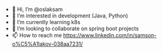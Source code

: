 - 👋 Hi, I’m @oslaksam
- 👀 I’m interested in development (Java, Python)
- 🌱 I’m currently learning k8s
- 💞️ I’m looking to collaborate on spring boot projects
- 📫 How to reach me https://www.linkedin.com/in/samson-o%C5%A1lakov-038aa7231/

<!---
oslaksam/oslaksam is a ✨ special ✨ repository because its `README.md` (this file) appears on your GitHub profile.
You can click the Preview link to take a look at your changes.
--->
